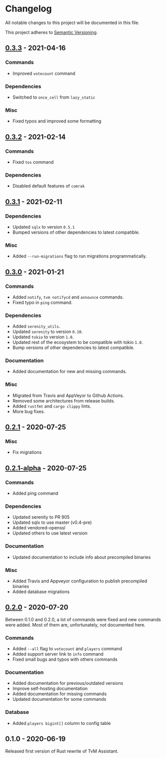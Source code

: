 # Changelog

All notable changes to this project will be documented in this file.

This project adheres to [Semantic Versioning](https://semver.org/spec/v2.0.0.html).

## [0.3.3] - 2021-04-16

### Commands

* Improved `votecount` command

### Dependencies

* Switched to `once_cell` from `lazy_static`

### Misc

* Fixed typos and improved some formatting

## [0.3.2] - 2021-02-14

### Commands

* Fixed `tos` command

### Dependencies

* Disabled default features of `comrak`

## [0.3.1] - 2021-02-11

### Dependencies

* Updated `sqlx` to version `0.5.1`
* Bumped versions of other dependencies to latest compatible.

### Misc

* Added `--run-migrations` flag to run migrations programmatically.

## [0.3.0] - 2021-01-21

### Commands

* Added `notify`,   `tvm notifycd` and `announce` commands.
* Fixed typo in `ping` command.

### Dependencies

* Added `serenity_utils`.
* Updated `serenity` to version `0.10`.
* Updated `tokio` to version `1.0`.
* Updated rest of the ecosystem to be compatible with tokio `1.0`.
* Bump versions of other dependencies to latest compatible.

### Documentation

* Added documentation for new and missing commands.

### Misc

* Migrated from Travis and AppVeyor to Github Actions.
* Removed some architectures from release builds.
* Added `rustfmt` and `cargo clippy` lints.
* More bug fixes.

## [0.2.1] - 2020-07-25

### Misc

* Fix migrations

## [0.2.1-alpha] - 2020-07-25

### Commands

* Added ping command

### Dependencies

* Updated serenity to PR 905
* Updated sqlx to use master (v0.4-pre)
* Added vendored-openssl
* Updated others to use latest version

### Documentation

* Updated documentation to include info about precompiled binaries

### Misc

* Added Travis and Appveyor configuration to publish precompiled binaries
* Added database migrations

## [0.2.0] - 2020-07-20

Between 0.1.0 and 0.2.0, a lot of commands were fixed and new commands were added. Most of them are, unfortunately, not documented here.

### Commands

* Added `--all` flag to `votecount` and `players` command
* Added support server link to `info` command
* Fixed small bugs and typos with others commands

### Documentation

* Added documentation for previous/outdated versions
* Improve self-hosting documentation
* Added documentation for missing commands
* Updated documentation for some commands

### Database

* Added `players bigint[]` column to config table

## 0.1.0 - 2020-06-19

Released first version of Rust rewrite of TvM Assistant.

<!-- TAGS -->

[0.3.3]: https://github.com/AriusX7/tvm-assistant/compare/v0.3.2...v0.3.3
[0.3.2]: https://github.com/AriusX7/tvm-assistant/compare/v0.3.1...v0.3.2
[0.3.1]: https://github.com/AriusX7/tvm-assistant/compare/v0.3.0...v0.3.1
[0.3.0]: https://github.com/AriusX7/tvm-assistant/compare/v0.2.1...v0.3.0
[0.2.1]: https://github.com/AriusX7/tvm-assistant/compare/v0.2.1-alpha...v0.2.1
[0.2.1-alpha]: https://github.com/AriusX7/tvm-assistant/compare/v0.2.0...v0.2.1-alpha
[0.2.0]: https://github.com/AriusX7/tvm-assistant/compare/v0.1.0...v0.2.0
